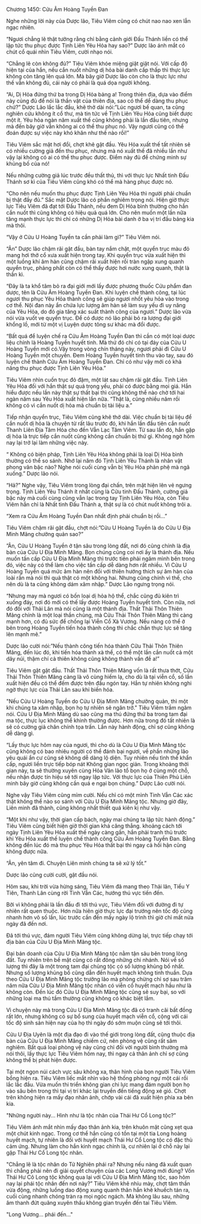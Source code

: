 




Chương 1450: Cửu Âm Hoàng Tuyền Đan


Nghe những lời này của Dược lão, Tiêu Viêm cũng có chút nao nao xen lẫn ngạc nhiên.

“Ngươi chẳng lẽ thật tưởng rằng chỉ bằng cảnh giới Đấu Thánh liền có thể lập tức thu phục được Tịnh Liên Yêu Hỏa hay sao?” Dược lão ánh mắt có chút cổ quái nhìn Tiêu Viêm, cười nhạo nói.

“Chẳng lẽ còn không đủ?” Tiêu Viêm khóe miệng giật giật nói. Với cấp độ hiện tại của hắn, nếu cắn nuốt những dị hỏa bài danh cấp thấp thì thực lực không còn tăng lên quá lớn. Mà bây giờ Dược lão còn cho là thực lực như thế vẫn không đủ, cái này có phải là quá dọa người không.

“Ai, Dị Hỏa đứng thứ ba trong Dị Hỏa bảng a! Trong thiên địa, dựa vào điểm này củng đủ để nói là thần vật của thiên địa, sao có thể dể dàng thu phục chứ?” Dược Lão lắc lắc đầu, khẽ thở dài nói:”Lúc ngươi bế quan, ta cũng nghiên cứu không ít cổ thư, mà tin tức về Tịnh Liên Yêu Hỏa cũng biết được một ít. Yêu hỏa ngàn năm xuất thế cũng không phải là lần đầu tiên, nhưng mà đến bây giờ vẫn không ai có thể thu phục nó. Vậy ngươi cũng có thể đoán được sự việc này khó khăn như thế nào rồi!”

Tiêu Viêm sắc mặt hơi đổi, chợt khẽ gật đầu. Yêu Hỏa xuất thế tất nhiên sẽ có nhiều cường giả đến thu phục, nhưng mà nó xuất thế đã nhiều lần như vậy lại không có ai có thể thu phục được. Điểm này đủ để chứng minh sự khủng bố của nó!

Nếu những cường giả lúc trước đều thất thủ, thì với thực lực Nhất tinh Đấu Thánh sơ kì của Tiêu Viêm cũng khó có thể mà hàng phục được nó.

“Cho nên nếu muốn thu phục được Tịnh Liên Yêu Hỏa thì người phải chuẩn bị thật đầy đủ.” Sắc mặt Dược lão có phần nghiêm trọng nói. Hiện giờ thực lực Tiêu Viêm đã đạt tới Đấu Thánh, nếu đem Dị Hỏa bình thường cho hắn cắn nuốt thì cũng không có hiệu quả quá lớn. Cho nên muốn một lần nữa tăng mạnh thực lực thì chỉ có những Dị Hỏa bài danh ở ba vị trí đầu bảng kia mà thôi.

“Vậy ở Cửu U Hoàng Tuyền ta cần phải làm gì?” Tiêu Viêm nói.

“Ân” Dược lão chậm rãi gật đầu, bàn tay nắm chặt, một quyển trục màu đỏ mang hơi thở cổ xưa xuất hiện trong tay. Khi quyển trục vừa xuất hiện thì một luồng khí âm hàn cũng chậm rãi xuất hiện rồi tràn ngập xung quanh quyển trục, phảng phất còn có thể thấy được hơi nước xung quanh, thật là thần kì.

“Đây là ta khổ tâm bỏ ra đại giới mới lấy được phương thuốc Cửu phẩm đan dược, tên là Cửu Âm Hoàng Tuyền Đan. Khi luyện chế thành công, tại lúc ngươi thu phục Yêu Hỏa thành công sẽ giúp ngươi nhốt yêu hỏa vào trong cơ thể. Nội đan này ẩn chứa lực lượng âm hàn sẽ làm suy yếu đi uy năng của Yêu Hỏa, do đó gia tăng xác suất thành công của ngươi.” Dược lão vừa nói vừa vuốt ve quyển trục. Để có được nó lão phải bỏ ra lượng đại giới khổng lồ, mới từ một vị Luyện dược tông sư khác mà đổi được.

“Bất quá để luyện chế ra Cửu Âm Hoàng Tuyền Đan thì cần có một loại dược liệu chính là Hoàng Tuyền huyết tinh. Mà thứ đó chỉ có tại đáy của Cửu U Hoàng Tuyền mới có.Vậy trong vòng chín tháng này, ngươi phải đi Cửu U Hoàng Tuyền một chuyến. Đem Hoàng Tuyền huyết tinh thu vào tay, sau đó luyện chế thành Cửu Âm Hoàng Tuyền Đan. Chỉ có như vậy mới có khả năng thu phục được Tịnh Liên Yêu Hỏa.”

Tiêu Viêm nhìn cuốn trục đỏ đậm, một lát sau chậm rãi gật đầu. Tịnh Liên Yêu Hỏa đối với hắn thật sự quá trọng yếu, phải có được bằng mọi giá. Hắn hiểu được nếu lần này thật sự thất bại thì cũng không thể nào chờ tới hai ngàn năm sau Yêu Hỏa xuất hiện lần nữa. “Thật là, cũng nhiều năm rồi không có vì cắn nuốt dị hỏa mà chuẩn bị tài liệu a.”

Tiếp nhận quyển trục, Tiêu Viêm cũng khẽ thở dài. Việc chuẩn bị tài liệu để cắn nuốt dị hỏa là chuyện từ rất lâu trước đó, khi hắn lần đầu tiên cắn nuốt Thanh Liên Địa Tâm Hỏa cho đến Vẫn Lạc Tâm Viêm. Từ sau lần đó, hắn gặp dị hỏa là trực tiếp cắn nuốt cũng không cần chuẩn bị thứ gì. Không ngờ hôm nay lại trở lại làm những việc này.

“ Không có biện pháp, Tịnh Liên Yêu Hỏa không phải là loại Dị Hỏa bình thường có thể so sánh. Nhớ lại năm đó Tịnh Liên Yêu Thánh là nhân vật phong vân bậc nào? Nghe nói cuối cùng vẫn bị Yêu Hỏa phản phệ mà ngã xuống.” Dược lão nói.

“Hả?” Nghe vậy, Tiêu Viêm trong lòng đại chấn, trên mặt hiện lên vẻ ngưng trọng. Tịnh Liên Yêu Thánh ít nhất cũng là Cửu tinh Đấu Thánh, cường giả bậc này mà cuối cùng cũng vẫn lạc trong tay Tịnh Liên Yêu Hỏa, còn Tiêu Viêm hắn chỉ là Nhất tinh Đấu Thánh a, thật sự là có chút nuốt không trôi a.

“Xem ra Cửu Âm Hoàng Tuyền Đan nhất định phải chuẩn bị rồi…”

Tiêu Viêm chậm rãi gật đầu, chợt nói:”Cửu U Hoàng Tuyền là do Cửu U Địa Minh Mãng chưởng quản sao?”

”Ân, Cửu U Hoàng Tuyền ở tận sâu trong lòng đất, nơi đó cũng chính là địa bàn của Cửu U Địa Minh Mãng. Bọn chúng cũng coi nơi ấy là thánh địa. Nếu muốn tấn cấp Cửu U Địa Minh Mãng thì trước tiên phải ngâm mình bên trong đó, việc này có thể làm cho việc tấn cấp dễ dàng hơn rất nhiều. Vì Cửu U Hoàng Tuyền quá mức âm hàn nên đối với thiên hướng thích sự âm hàn của loài rắn mà nói thì quả thật có một không hai. Nhưng cũng chính vì thế, cho nên dù là ta cũng không dám xâm nhập.” Dược Lão ngưng trọng nói.

“Nhưng may mà ngươi có bốn loại dị hỏa hộ thể, chắc cũng đủ kiên trì xuống đáy, nơi đó mới có thế lấy được Hoàng Tuyền huyết tinh. Còn nữa, nơi đó đối với Thải Lân mà nói cũng là một thánh địa. Thất Thải Thôn Thiên Mãng chính là một loại thần chủng, mà Cửu Thải Thôn Thiên Mãng thì càng mạnh hơn, có đủ sức để chống lại Viễn Cổ Xà Vương. Nếu nàng có thể ở bên trong Hoàng Tuyền tiến hóa thành công thì chắc chắn thực lực sẽ tăng lên mạnh mẽ.”

Dược lão cười nói:”Nếu thành công tiến hóa thành Cữu Thải Thôn Thiên Mãng, đến lúc đó, khi tiến hóa thành xà thể, có thể một lần cắn nuốt cả một dãy núi, thậm chí cả thiên không cũng không thành vấn đề a!”

Tiêu Viêm gật gật đầu. Thất Thải Thôn Thiên Mãng vốn là rất thưa thớt, Cửu Thải Thôn Thiên Mãng càng là vô cùng hiếm lạ, cho dù là tại viễn cổ, số lần xuất hiện đều có thể đếm được trên đầu ngón tay. Hắn tự nhiên không nghi ngờ thực lực của Thải Lân sau khi biến hóa.

"Nếu Cửu U Hoàng Tuyền do Cửu U Địa Minh Mãng chưởng quản, thì một khi chúng ta xâm nhập, bọn họ tự nhiên sẽ ngăn trở." Tiêu Viêm trầm ngâm nói. Cửu U Địa Minh Mãng dù sao cũng ma thú đứng thứ ba trong tam đại ma tộc, thực lục không thể khinh thường được. Hơn nữa trong đó tất nhiên là sẽ có cường giả chân chính tọa trấn. Lần này hành động, chỉ sợ cũng không dễ dàng gì.

“Lấy thực lực hôm nay của ngươi, thì cho dù là Cửu U Địa Minh Mãng tộc cũng không có bao nhiêu người có thể đánh bại ngươi, về phần những lão yêu quái ẩn cư cũng sẽ không dễ dàng lộ diện. Tuy nhiên nếu tình thế khẩn cấp, ngươi liền trực tiếp bóp nát Không gian ngọc giản. Trong khoảng thời gian này, ta sẽ thường xuyên cùng Hỏa Vân lão tổ bọn họ ở cùng một chỗ, nếu nhận được tín hiệu sẽ tới ngay lập tức. Với thực lực của Thiên Phủ Liên minh bây giờ cũng không cần quá e ngại bọn chúng.” Dược Lão cười nói.

Nghe vậy Tiêu Viêm cũng mỉm cười. Nếu chỉ có một mình Tinh Vẫn Các xác thật không thể nào so sánh với Cửu U Địa Minh Mãng tộc. Nhưng giờ đây, Liên minh đã thành, cũng không nhất thiết quá kiên kị như vậy.

“Một khi như vậy, thời gian cấp bách, ngày mai chúng ta lập tức hành động.” Tiêu Viêm cũng biết hiện giờ thời gian khá căng thẳng. khoảng cách tới ngày Tịnh Liên Yêu Hỏa xuất thế ngày càng gần, hắn phải tranh thủ trước khi Yêu Hỏa xuất thế luyện chế thành công Cửu Âm Hoàng Tuyền Đan. Bằng không đến lúc đó mà thu phục Yêu Hỏa thất bại thì ngay cả hối hận cũng không được nữa.

“Ân, yên tâm đi. Chuyện Liên minh chúng ta sẽ xử lý tốt.”

Dược lão cũng cười cười, gật đầu nói.

Hôm sau, khi trời vừa hừng sáng, Tiêu Viêm đã mang theo Thải lân, Tiểu Y Tiên, Thanh Lân cùng rời Tinh Vẫn Các, hướng thú vực tiến đến.

Bởi vì không phải là lần đầu đi tới thú vực, Tiêu Viêm đối với đường đi tự nhiên rất quen thuộc. Hơn nữa hiên giờ thực lực đại trướng nên tốc độ cũng nhanh hơn vô số lần, lúc trước cần đến mấy ngày lộ trình thì giờ chỉ mất nửa ngày đã đến nơi.

Đã tới thú vực, đám người Tiêu Viêm cũng không dừng lại, trực tiếp chạy tới địa bàn của Cửu U Địa Minh Mãng tộc.

Đại bản doanh của Cửu U Địa Minh Mãng tộc nằm tận sâu bên trong lòng đất. Tuy nhiên trên bề mặt cũng có rất đông những chi nhánh. Nói về số lượng thì đây là một trong tam đại chủng tộc có số lượng khủng bố nhất. Nhưng số lượng khủng bố cũng dẫn đến huyết mạch không tinh thuần. Dựa theo Cửu U Địa Minh Mãng tộc trưởng lão mà phỏng chừng chỉ sợ sau trăm năm nữa Cửu U Địa Minh Mãng tộc nhân có viễn cổ huyết mạch hầu như là không còn. Đến lúc đó Cửu U Địa Minh Mãng tộc cũng sẽ suy bại, so với những loại ma thú tầm thường cũng không có khác biệt lắm.

Vì chuyện này mà trong Cửu U Địa Minh Mãng tộc đã có tranh cãi bất đồng rất lớn, nhưng không có sự bổ sung của huyết mạch viễn cổ, cộng với cái tốc độ sinh sản hiện nay của họ thì ngày đó sớm muộn cũng sẽ tới thôi.

Cửu U Địa Uyên là một địa đạo đi vào thế giới trong lòng đất, cũng thuộc địa bàn của Cửu U Địa Minh Mãng chiếm cứ, nên phòng vệ cũng rất sâm nghiêm. Bất quá loại phòng vệ này cũng chỉ đối vời người bình thường mà nói thôi, lấy thực lực Tiêu Viêm hôm nay, thì ngay cả thân ảnh chỉ sợ cũng không thể bị phát hiện được.

Tại một ngọn núi cách vực sâu không xa, thân hình của bọn người Tiêu Viêm bổng hiện ra. Tiêu Viêm liếc mắt nhìn vào hệ thống phòng ngự một cái rồi lắc lắc đầu. Vừa muốn thi triển không gian chi lực mang đám người bọn họ vào sâu bên trong thì tại vị trí khác lại truyền đến tiếng động xé gió. Chợt trên không hiện ra mấy đạo nhân ảnh, chớp vài cái đã xuất hiện phía xa bên kia.

"Những người này... Hình như là tộc nhân của Thái Hư Cổ Long tộc?”

Tiêu Viêm ánh mắt nhìn mấy đạo thân ảnh kia, trên khuôn mặt cũng xẹt qua một chút kinh ngạc. Trong cơ thể hắn cũng có tồn tại một tia Long hoàng huyết mạch, tự nhiên là đối với huyết mạch Thái Hư Cổ Long tộc có đặc thù cảm ứng. Nhưng làm cho hắn kinh ngạc chính là, cư nhiên lại ở chỗ này lại gặp Thái Hư Cổ Long tộc nhân.

"Chẳng lẽ là tộc nhân do Tử Nghiên phái ra? Nhưng nếu nàng đã xuất quan thì chẳng phải nên đi giải quyết chuyện của các Long Vương mới đúng? Vốn Thái Hư Cô Long tộc không qua lại với Cửu U Địa Minh Mãng tộc, sao hôm nay lại phái tộc nhân đến nơi này?” Tiêu Viêm khẽ nhíu mày, chợt tâm thần vừa động, những luồng dao động xung quanh thân hắn khẽ khuếch tán ra, cuối cùng nhanh chóng tràn ra mọi ngóc ngách. Mà không lâu sau, những âm thanh đứt quãng xuyên thấu không gian truyền đến tai Tiêu Viêm.

"Long Vương... phái đến..."




